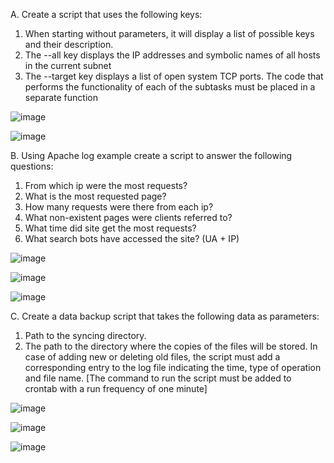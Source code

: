 A. Create a script that uses the following keys:
1. When starting without parameters, it will display a list of possible keys and their description.
2. The --all key displays the IP addresses and symbolic names of all hosts in the current subnet
3. The --target key displays a list of open system TCP ports.
The code that performs the functionality of each of the subtasks must be placed in a separate function

![image](https://user-images.githubusercontent.com/46942305/149336089-45cc8818-f933-4dca-a729-e434edc683c2.png)

![image](https://user-images.githubusercontent.com/46942305/149336460-ecaec0b0-d220-4698-9047-6083a942a793.png)


B. Using Apache log example create a script to answer the following questions:
1. From which ip were the most requests?
2. What is the most requested page?
3. How many requests were there from each ip?
4. What non-existent pages were clients referred to?
5. What time did site get the most requests?
6. What search bots have accessed the site? (UA + IP)

![image](https://user-images.githubusercontent.com/46942305/149379771-1c511b97-30da-4f4f-977c-1b55d37435ed.png)

![image](https://user-images.githubusercontent.com/46942305/149379868-18c1f428-1b4b-48a0-abdf-6221ec493f67.png)

![image](https://user-images.githubusercontent.com/46942305/149379959-6832e178-62ae-4d80-af51-59ea15c6d893.png)

C. Create a data backup script that takes the following data as parameters:
1. Path to the syncing directory.
2. The path to the directory where the copies of the files will be stored.
In case of adding new or deleting old files, the script must add a corresponding entry to the log file
indicating the time, type of operation and file name. [The command to run the script must be added to
crontab with a run frequency of one minute]

![image](https://user-images.githubusercontent.com/46942305/149588942-0142479a-b36d-458f-8954-4c51749417d2.png)

![image](https://user-images.githubusercontent.com/46942305/149589088-9a6fec1e-852e-4cb8-b2e6-25d7dd4ed204.png)

![image](https://user-images.githubusercontent.com/46942305/149589509-2f15c1b5-ead1-4951-a6cd-8ac1488483eb.png)

